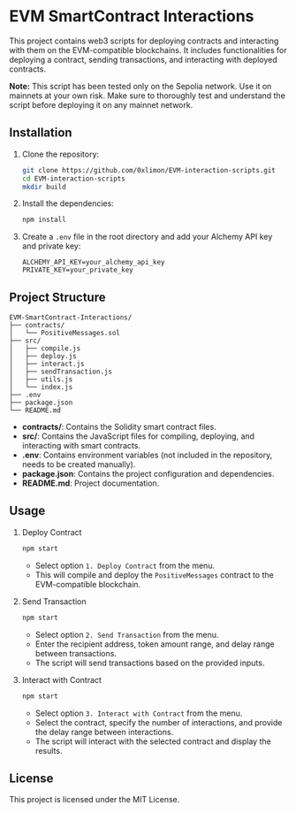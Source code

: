 
# EVM SmartContract Interactions

This project contains web3 scripts for deploying contracts and interacting with them on the EVM-compatible blockchains. It includes functionalities for deploying a contract, sending transactions, and interacting with deployed contracts.

**Note:** This script has been tested only on the Sepolia network. Use it on mainnets at your own risk. Make sure to thoroughly test and understand the script before deploying it on any mainnet network.


## Installation

1. Clone the repository:

    ```bash
    git clone https://github.com/0xlimon/EVM-interaction-scripts.git
    cd EVM-interaction-scripts
    mkdir build
    ```

2. Install the dependencies:

    ```bash
    npm install
    ```

3. Create a `.env` file in the root directory and add your Alchemy API key and private key:

    ```env
    ALCHEMY_API_KEY=your_alchemy_api_key
    PRIVATE_KEY=your_private_key
    ```

## Project Structure

```
EVM-SmartContract-Interactions/
├── contracts/
│   └── PositiveMessages.sol
├── src/
│   ├── compile.js
│   ├── deploy.js
│   ├── interact.js
│   ├── sendTransaction.js
│   ├── utils.js
│   └── index.js
├── .env
├── package.json
└── README.md
```

- **contracts/**: Contains the Solidity smart contract files.
- **src/**: Contains the JavaScript files for compiling, deploying, and interacting with smart contracts.
- **.env**: Contains environment variables (not included in the repository, needs to be created manually).
- **package.json**: Contains the project configuration and dependencies.
- **README.md**: Project documentation.

## Usage

1. Deploy Contract

    ```bash
    npm start
    ```

    - Select option `1. Deploy Contract` from the menu.
    - This will compile and deploy the `PositiveMessages` contract to the EVM-compatible blockchain.

2. Send Transaction

    ```bash
    npm start
    ```

    - Select option `2. Send Transaction` from the menu.
    - Enter the recipient address, token amount range, and delay range between transactions.
    - The script will send transactions based on the provided inputs.

3. Interact with Contract

    ```bash
    npm start
    ```

    - Select option `3. Interact with Contract` from the menu.
    - Select the contract, specify the number of interactions, and provide the delay range between interactions.
    - The script will interact with the selected contract and display the results.

## License

This project is licensed under the MIT License.
